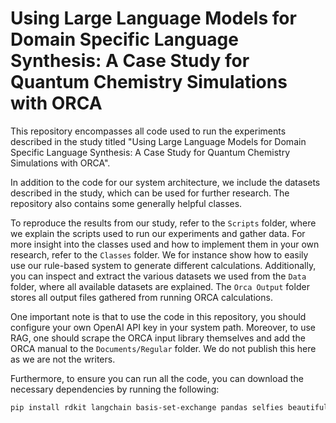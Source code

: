 # Using Large Language Models for Domain Specific Language Synthesis: A Case Study for Quantum Chemistry Simulations with ORCA

This repository encompasses all code used to run the experiments described in the study titled "Using Large Language Models for Domain Specific Language Synthesis: A Case Study for Quantum Chemistry Simulations with ORCA". 

In addition to the code for our system architecture, we include the datasets described in the study, which can be used for further research. The repository also contains some generally helpful classes.

To reproduce the results from our study, refer to the `Scripts` folder, where we explain the scripts used to run our experiments and gather data. For more insight into the classes used and how to implement them in your own research, refer to the `Classes` folder. We for instance show how to easily use our rule-based system to generate different calculations. Additionally, you can inspect and extract the various datasets we used from the `Data` folder, where all available datasets are explained. The `Orca Output` folder stores all output files gathered from running ORCA calculations.

One important note is that to use the code in this repository, you should configure your own OpenAI API key in your system path. Moreover, to use RAG, one should scrape the ORCA input library themselves and add the ORCA manual to the `Documents/Regular` folder. We do not publish this here as we are not the writers.

Furthermore, to ensure you can run all the code, you can download the necessary dependencies by running the following:
```bash
pip install rdkit langchain basis-set-exchange pandas selfies beautifulsoup4 fpdf pypdf openai molmod basis-set-exchange scikit-learn psutil sacrebleu langchain tiktoken
```